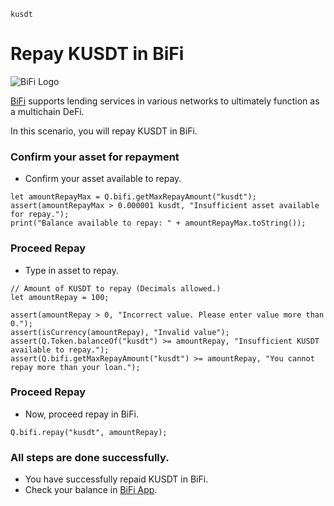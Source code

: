 ```meta-Currency
kusdt
```

# Repay KUSDT in BiFi

![BiFi Logo](https://s3.ap-northeast-2.amazonaws.com/thebifrost.io/home/bifi/bifi_logo.svg)

[BiFi](https://bifi.finance/) supports lending services in various networks to ultimately function as a multichain DeFi.

In this scenario, you will repay KUSDT in BiFi.

### Confirm your asset for repayment

- Confirm your asset available to repay.

```output-Dynamic
let amountRepayMax = Q.bifi.getMaxRepayAmount("kusdt");
assert(amountRepayMax > 0.000001 kusdt, "Insufficient asset available for repay.");
print("Balance available to repay: " + amountRepayMax.toString());
```

### Proceed Repay

- Type in asset to repay.

```input KUSDT
// Amount of KUSDT to repay (Decimals allowed.)
let amountRepay = 100;
```

```input-Verify
assert(amountRepay > 0, "Incorrect value. Please enter value more than 0.");
assert(isCurrency(amountRepay), "Invalid value");
assert(Q.Token.balanceOf("kusdt") >= amountRepay, "Insufficient KUSDT available to repay.");
assert(Q.bifi.getMaxRepayAmount("kusdt") >= amountRepay, "You cannot repay more than your loan.");
```

### Proceed Repay

- Now, proceed repay in BiFi.

```taster
Q.bifi.repay("kusdt", amountRepay);
```

### All steps are done successfully.

- You have successfully repaid KUSDT in BiFi.
- Check your balance in [BiFi App](https://app.bifi.finance/).
